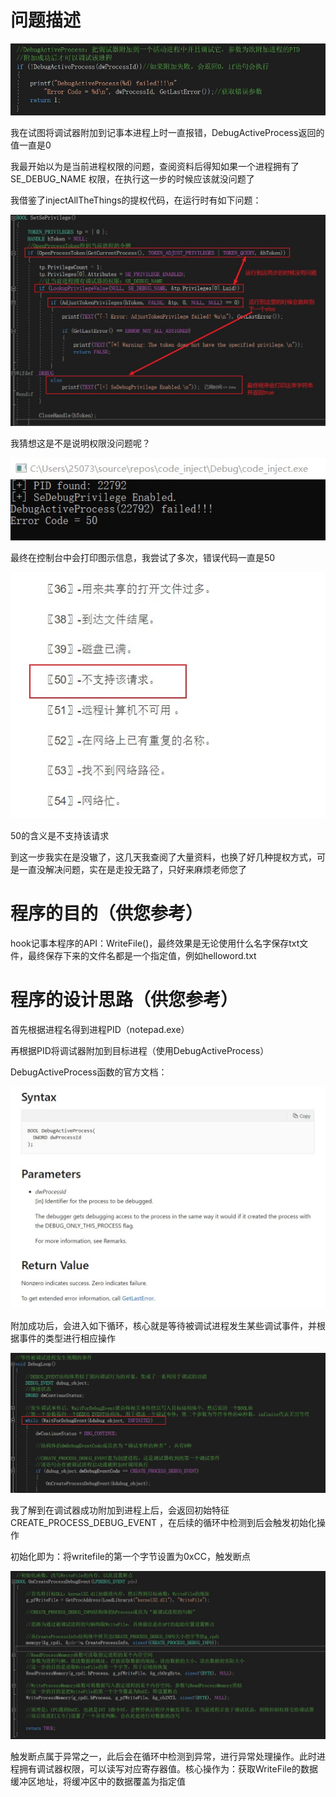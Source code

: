 # 问题描述

![](image/2.jpg)

我在试图将调试器附加到记事本进程上时一直报错，DebugActiveProcess返回的值一直是0

我最开始以为是当前进程权限的问题，查阅资料后得知如果一个进程拥有了 SE_DEBUG_NAME 权限，在执行这一步的时候应该就没问题了

我借鉴了injectAllTheThings的提权代码，在运行时有如下问题：

![](image/8.jpg)

我猜想这是不是说明权限没问题呢？

![](image/4.jpg)

最终在控制台中会打印图示信息，我尝试了多次，错误代码一直是50

![](image/5.jpg)

50的含义是不支持该请求

到这一步我实在是没辙了，这几天我查阅了大量资料，也换了好几种提权方式，可是一直没解决问题，实在是走投无路了，只好来麻烦老师您了

# 程序的目的（供您参考）

hook记事本程序的API：WriteFile()，最终效果是无论使用什么名字保存txt文件，最终保存下来的文件名都是一个指定值，例如helloword.txt

# 程序的设计思路（供您参考）

首先根据进程名得到进程PID（notepad.exe）

再根据PID将调试器附加到目标进程（使用DebugActiveProcess）

DebugActiveProcess函数的官方文档：

![](image/7.jpg)

附加成功后，会进入如下循环，核心就是等待被调试进程发生某些调试事件，并根据事件的类型进行相应操作

![](image/1.jpg)

我了解到在调试器成功附加到进程上后，会返回初始特征 CREATE_PROCESS_DEBUG_EVENT ，在后续的循环中检测到后会触发初始化操作

初始化即为：将writefile的第一个字节设置为0xCC，触发断点

![](image/6.jpg)

触发断点属于异常之一，此后会在循环中检测到异常，进行异常处理操作。此时进程拥有调试器权限，可以读写对应寄存器值。核心操作为：获取WriteFile的数据缓冲区地址，将缓冲区中的数据覆盖为指定值